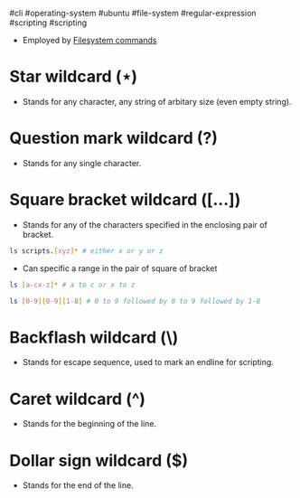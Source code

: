 #cli #operating-system #ubuntu #file-system #regular-expression  #scripting  #scripting 

- Employed by [Filesystem commands](Filesystem%20commands.md)
# Star wildcard ($\star$)
- Stands for any character, any string of arbitary size (even empty string).
# Question mark wildcard (?)
- Stands for any single character.
# Square bracket wildcard ([...])
- Stands for any of the characters specified in the enclosing pair of bracket.
```bash
ls scripts.[xyz]* # either x or y or z
```
- Can specific a range in the pair of square of bracket
```bash
ls [a-cx-z]* # a to c or x to z
```

```bash
ls [0-9][0-9][1-8] # 0 to 9 followed by 0 to 9 followed by 1-8
```

# Backflash wildcard (\\)
- Stands for escape sequence, used to mark an endline for scripting.
# Caret wildcard (^)
- Stands for the beginning of the line.
# Dollar sign wildcard ($)
- Stands for the end of the line.



